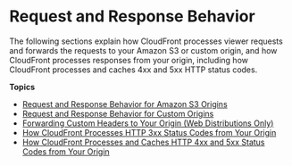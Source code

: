 # Request and Response Behavior<a name="RequestAndResponseBehavior"></a>

The following sections explain how CloudFront processes viewer requests and forwards the requests to your Amazon S3 or custom origin, and how CloudFront processes responses from your origin, including how CloudFront processes and caches 4xx and 5xx HTTP status codes\. 

**Topics**
+ [Request and Response Behavior for Amazon S3 Origins](RequestAndResponseBehaviorS3Origin.md)
+ [Request and Response Behavior for Custom Origins](RequestAndResponseBehaviorCustomOrigin.md)
+ [Forwarding Custom Headers to Your Origin \(Web Distributions Only\)](forward-custom-headers.md)
+ [How CloudFront Processes HTTP 3xx Status Codes from Your Origin](http-3xx-status-codes.md)
+ [How CloudFront Processes and Caches HTTP 4xx and 5xx Status Codes from Your Origin](HTTPStatusCodes.md)